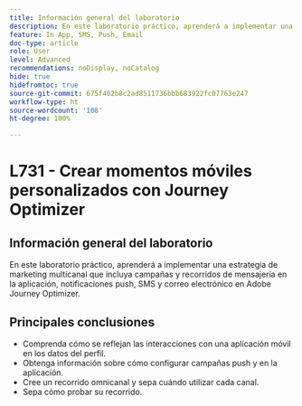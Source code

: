 ```yaml
---
title: Información general del laboratorio
description: En este laboratorio práctico, aprenderá a implementar una estrategia de marketing multicanal que incluya campañas y recorridos de mensajería en la aplicación, notificaciones push, SMS y correo electrónico en Adobe Journey Optimizer.
feature: In App, SMS, Push, Email
doc-type: article
role: User
level: Advanced
recommendations: noDisplay, noCatalog
hide: true
hidefromtoc: true
source-git-commit: 675f402b8c2ad8511736bbb683922fc07763e247
workflow-type: ht
source-wordcount: '108'
ht-degree: 100%

---
```



# L731 - Crear momentos móviles personalizados con Journey Optimizer

## Información general del laboratorio

En este laboratorio práctico, aprenderá a implementar una estrategia de marketing multicanal que incluya campañas y recorridos de mensajería en la aplicación, notificaciones push, SMS y correo electrónico en Adobe Journey Optimizer.

## Principales conclusiones

* Comprenda cómo se reflejan las interacciones con una aplicación móvil en los datos del perfil.
* Obtenga información sobre cómo configurar campañas push y en la aplicación.
* Cree un recorrido omnicanal y sepa cuándo utilizar cada canal.
* Sepa cómo probar su recorrido.
